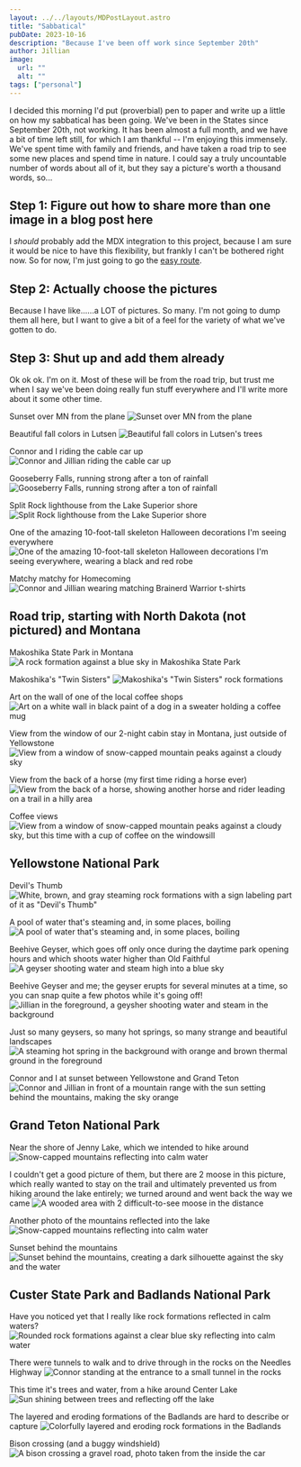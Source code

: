 ```yaml
---
layout: ../../layouts/MDPostLayout.astro
title: "Sabbatical"
pubDate: 2023-10-16
description: "Because I've been off work since September 20th"
author: Jillian
image:
  url: ""
  alt: ""
tags: ["personal"]
---
```


I decided this morning I'd put (proverbial) pen to paper and write up a little on how my sabbatical has been going. We've been in the States since September 20th, not working. It has been almost a full month, and we have a bit of time left still, for which I am thankful -- I'm enjoying this immensely. We've spent time with family and friends, and have taken a road trip to see some new places and spend time in nature. I could say a truly uncountable number of words about all of it, but they say a picture's worth a thousand words, so... 

## Step 1: Figure out how to share more than one image in a blog post here

I _should_ probably add the MDX integration to this project, because I am sure it would be nice to have this flexibility, but frankly I can't be bothered right now. So for now, I'm just going to go the [easy route](https://docs.astro.build/en/guides/images/#images-in-markdown-files).

## Step 2: Actually choose the pictures

Because I have like......a LOT of pictures. So many. I'm not going to dump them all here, but I want to give a bit of a feel for the variety of what we've gotten to do.

## Step 3: Shut up and add them already

Ok ok ok. I'm on it. Most of these will be from the road trip, but trust me when I say we've been doing really fun stuff everywhere and I'll write more about it some other time. 

Sunset over MN from the plane
![Sunset over MN from the plane](/IMG_6338.jpeg)

Beautiful fall colors in Lutsen
![Beautiful fall colors in Lutsen's trees](/IMG_6396.jpeg)

Connor and I riding the cable car up
![Connor and Jillian riding the cable car up](/IMG_6438.JPG)

Gooseberry Falls, running strong after a ton of rainfall
![Gooseberry Falls, running strong after a ton of rainfall](/IMG_6470.jpeg)

Split Rock lighthouse from the Lake Superior shore
![Split Rock lighthouse from the Lake Superior shore](/IMG_6509.jpeg)

One of the amazing 10-foot-tall skeleton Halloween decorations I'm seeing everywhere
![One of the amazing 10-foot-tall skeleton Halloween decorations I'm seeing everywhere, wearing a black and red robe](/IMG_6522.jpeg)

Matchy matchy for Homecoming
![Connor and Jillian wearing matching Brainerd Warrior t-shirts](/IMG_6544.jpeg)

## Road trip, starting with North Dakota (not pictured) and Montana

Makoshika State Park in Montana
![A rock formation against a blue sky in Makoshika State Park](/IMG_6569.jpeg)

Makoshika's "Twin Sisters"
![Makoshika's "Twin Sisters" rock formations](/IMG_6569.jpeg)

Art on the wall of one of the local coffee shops
![Art on a white wall in black paint of a dog in a sweater holding a coffee mug](/IMG_6604.jpeg)

View from the window of our 2-night cabin stay in Montana, just outside of Yellowstone
![View from a window of snow-capped mountain peaks against a cloudy sky](/IMG_6643.jpeg)

View from the back of a horse (my first time riding a horse ever)
![View from the back of a horse, showing another horse and rider leading on a trail in a hilly area](/IMG_6697.jpeg)

Coffee views
![View from a window of snow-capped mountain peaks against a cloudy sky, but this time with a cup of coffee on the windowsill](/IMG_6711.jpeg)

## Yellowstone National Park

Devil's Thumb 
![White, brown, and gray steaming rock formations with a sign labeling part of it as "Devil's Thumb"](/IMG_6719.jpeg)

A pool of water that's steaming and, in some places, boiling
![A pool of water that's steaming and, in some places, boiling](/IMG_6752.jpeg)

Beehive Geyser, which goes off only once during the daytime park opening hours and which shoots water higher than Old Faithful
![A geyser shooting water and steam high into a blue sky](/IMG_6779.jpeg)

Beehive Geyser and me; the geyser erupts for several minutes at a time, so you can snap quite a few photos while it's going off!
![Jillian in the foreground, a geysher shooting water and steam in the background](/IMG_6791.jpeg)

Just so many geysers, so many hot springs, so many strange and beautiful landscapes
![A steaming hot spring in the background with orange and brown thermal ground in the foreground](/IMG_6897.jpeg)

Connor and I at sunset between Yellowstone and Grand Teton 
![Connor and Jillian in front of a mountain range with the sun setting behind the mountains, making the sky orange](/IMG_6969.jpeg)

## Grand Teton National Park

Near the shore of Jenny Lake, which we intended to hike around
![Snow-capped mountains reflecting into calm water](/IMG_6986.jpeg)

I couldn't get a good picture of them, but there are 2 moose in this picture, which really wanted to stay on the trail and ultimately prevented us from hiking around the lake entirely; we turned around and went back the way we came
![A wooded area with 2 difficult-to-see moose in the distance](/IMG_7044.jpeg)

Another photo of the mountains reflected into the lake
![Snow-capped mountains reflecting into calm water](/IMG_7055.jpeg)

Sunset behind the mountains
![Sunset behind the mountains, creating a dark silhouette against the sky and the water](/IMG_7069.jpeg)

## Custer State Park and Badlands National Park

Have you noticed yet that I really like rock formations reflected in calm waters?
![Rounded rock formations against a clear blue sky reflecting into calm water](/IMG_7076.jpeg)

There were tunnels to walk and to drive through in the rocks on the Needles Highway
![Connor standing at the entrance to a small tunnel in the rocks](/IMG_7089.jpeg)

This time it's trees and water, from a hike around Center Lake
![Sun shining between trees and reflecting off the lake](/IMG_7137.jpeg)

The layered and eroding formations of the Badlands are hard to describe or capture
![Colorfully layered and eroding rock formations in the Badlands](/IMG_7149.jpeg)

Bison crossing (and a buggy windshield)
![A bison crossing a gravel road, photo taken from the inside the car](/IMG_7161.jpeg)